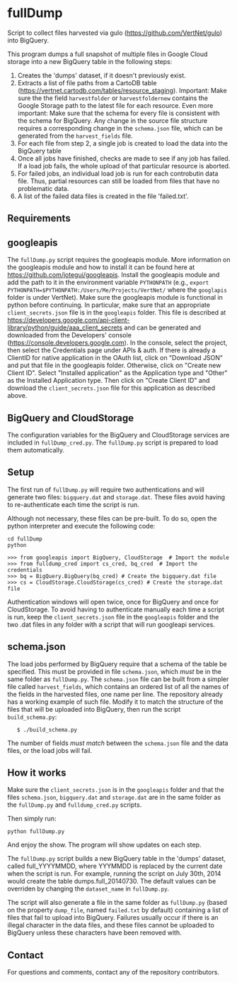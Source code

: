 fullDump
========

Script to collect files harvested via gulo (https://github.com/VertNet/gulo) into BigQuery.

This program dumps a full snapshot of multiple files in Google Cloud storage into a new BigQuery table in the following steps:

1. Creates the 'dumps' dataset, if it doesn't previously exist.
2. Extracts a list of file paths from a CartoDB table (https://vertnet.cartodb.com/tables/resource_staging). Important: Make sure the the field ```harvestfolder``` or ```harvestfoldernew``` contains the Google Storage path to the latest file for each resource. Even more important: Make sure that the schema for every file is consistent with the schema for BigQuery. Any change in the source file structure requires a corresponding change in the ```schema.json``` file, which can be generated from the ```harvest_fields``` file.
3. For each file from step 2, a single job is created to load the data into the BigQuery table
4. Once all jobs have finished, checks are made to see if any job has failed. If a load job fails, the whole upload of that particular resource is aborted.
5. For failed jobs, an individual load job is run for each controbutin data file. Thus, partial resources can still be loaded from files that have no problematic data.
6. A list of the failed data files is created in the file 'failed.txt'.

Requirements
------------

googleapis
----------

The ```fullDump.py``` script requires the googleapis module. More information on the googleapis module and how to install it can be found here at https://github.com/jotegui/googleapis. Install the googleapis module and add the path to it in the environment variable ``PYTHONPATH`` (e.g., ```export PYTHONPATH=$PYTHONPATH:/Users/Me/Projects/VertNet/``` where the ```googlapis``` folder is under VertNet). Make sure the googleapis module is functional in python before continuing. In particular, make sure that an appropriate ```client_secrets.json``` file is in the ```googleapis``` folder. This file is described at https://developers.google.com/api-client-library/python/guide/aaa_client_secrets and can be generated and downloaded from the Developers' console (https://console.developers.google.com). In the console, select the project, then select the Credentials page under APIs & auth. If there is already a ClientID for native application in the OAuth list, click on "Download JSON" and put that file in the googleapis folder. Otherwise, click on "Create new Client ID". Select "Installed application" as the Application type and "Other" as the Installed Application type. Then click on "Create Client ID" and download the ```client_secrets.json``` file for this application as described above.

BigQuery and CloudStorage
-------------------------

The configuration variables for the BigQuery and CloudStorage services are included in ```fullDump_cred.py```. The ```fullDump.py``` script is prepared to load them automatically.

Setup
-----

The first run of ```fullDump.py``` will require two authentications and will generate two files: ```bigquery.dat``` and ```storage.dat```. These files avoid having to re-authenticate each time the script is run.

Although not necessary, these files can be pre-built. To do so, open the python interpreter and execute the following code:

```
cd fullDump
python

>>> from googleapis import BigQuery, CloudStorage  # Import the module
>>> from fulldump_cred import cs_cred, bq_cred  # Import the credentials
>>> bq = BigQuery.BigQuery(bq_cred) # Create the bigquery.dat file
>>> cs = CloudStorage.CloudStorage(cs_cred) # Create the storage.dat file
```

Authentication windows will open twice, once for BigQuery and once for CloudStorage. To avoid having to authenticate manually each time a script is run, keep the ```client_secrets.json``` file in the ```googleapis``` folder and the two .dat files in any folder with a script that will run googleapi services.

schema.json
-----------

The load jobs performed by BigQuery require that a schema of the table be specified. This must be provided in file ```schema.json```, which _must_ be in the same folder as ```fullDump.py```. The ```schema.json``` file can be built from a simpler file called ```harvest_fields```, which contains an ordered list of all the names of the fields in the harvested files, one name per line. The repository already has a working example of such file. Modify it to match the structure of the files that will be uploaded into BigQuery, then run the script ```build_schema.py```:

```
   $ ./build_schema.py
```

The number of fields _must match_ between the ```schema.json``` file and the data files, or the load jobs will fail.

How it works
------------

Make sure the ```client_secrets.json``` is in the ```googleapis``` folder and that the files ```schema.json```, ```bigquery.dat``` and ```storage.dat``` are in the same folder as the ```fullDump.py``` and ```fulldump_cred.py``` scripts.

Then simply run:

    python fullDump.py

And enjoy the show. The program will show updates on each step.

The ```fullDump.py``` script builds a new BigQuery table in the 'dumps' dataset, called full_YYYYMMDD, where YYYMMDD is replaced by the current date when the script is run. For example, running the script on July 30th, 2014 would create the table dumps.full_20140730. The default values can be overriden by changing the ```dataset_name``` in ```fullDump.py```. 

The script will also generate a file in the same folder as ```fullDump.py``` (based on the property ```dump_file```, named ```failed.txt``` by default) containing a list of files that fail to upload into BigQuery. Failures usually occur if there is an illegal character in the data files, and these files cannot be uploaded to BigQuery unless these characters have been removed with.

Contact
-------

For questions and comments, contact any of the repository contributors.
